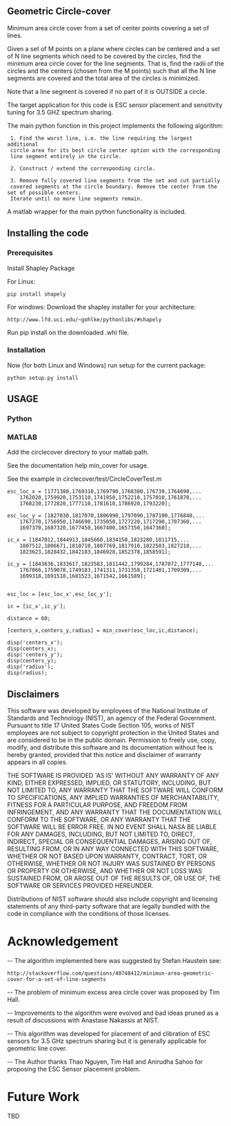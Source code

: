 ## Geometric Circle-cover

Minimum area circle cover from a set of center points covering a set of lines. 

Given a set of M points on a plane where circles can be centered and
a set of N line segments which need to be covered by the circles,
find the minimum area circle cover for the line segments. That is,
find the radii of the circles and the centers (chosen from the M points)
such that all the N line segments are covered and the total area of the
circles is minimized.

Note that a line segment is covered if no part of it is OUTSIDE a circle.

The target application for this code is ESC sensor placement and sensitivity
tuning for 3.5 GHZ spectrum sharing.

The main python function in this project implements the following algorithm:

     1. Find the worst line, i.e. the line requiring the largest additional
     circle area for its best circle center option with the corresponding
     line segment entirely in the circle. 

     2. Construct / extend the corresponding circle. 

     3. Remove fully covered line segments from the set and cut partially 
     covered segments at the circle boundary. Remove the center from the set of possible centers. 
     Iterate until no more line segments remain.


A matlab wrapper for the main python functionality is included.




## Installing the code

### Prerequisites

Install Shapley Package 

For Linux:

    pip install shapely


For windows: Download the shapley installer for your architecture:

    http://www.lfd.uci.edu/~gohlke/pythonlibs/#shapely

Run pip install on the downloaded .whl file.

### Installation 

Now (for both Linux and Windows) run setup for the current package:

    python setup.py install


## USAGE
### Python

### MATLAB

Add the circlecover directory to your matlab path.

See the documentation help min\_cover for usage.

See the example in circlecover/test/CircleCoverTest.m


    esc_loc_x = [1771380,1769310,1769790,1768380,176739,1764690,...
        1762020,1759920,1753110,1741950,1752210,1757010,1761870,...
        1768230,1772820,1777110,1781610,1786920,1793220];

    esc_loc_y = [1827030,1817070,1806990,1797090,1787100,1776840,...
        1767270,1756950,1746690,1735050,1727220,1717290,1707360,...
        1697370,1687320,1677450,1667400,1657350,1647360];

    ic_x = [1847012,1844913,1845660,1834150,1823280,1811715,...
        1807512,1806671,1810710,1807769,1817910,1822503,1827218,...
        1823623,1828432,1842183,1846928,1852378,1858591];

    ic_y = [1843636,1833617,1823583,1811442,1799284,1787072,1777140,...
        1767066,1759078,1749183,1741311,1731358,1721401,1709309,...
        1699318,1691518,1681523,1671542,1661589];


    esc_loc = [esc_loc_x',esc_loc_y'];

    ic = [ic_x',ic_y'];

    distance = 60;

    [centers_x,centers_y,radius] = min_cover(esc_loc,ic,distance);

    disp('centers_x');
    disp(centers_x);
    disp('centers_y');
    disp(centers_y);
    disp('radius');
    disp(radius);




## Disclaimers

This software was developed by employees of the National Institute
of Standards and Technology (NIST), an agency of the Federal
Government. Pursuant to title 17 United States Code Section 105, works
of NIST employees are not subject to copyright protection in the United
States and are considered to be in the public domain. Permission to freely
use, copy, modify, and distribute this software and its documentation
without fee is hereby granted, provided that this notice and disclaimer
of warranty appears in all copies.

THE SOFTWARE IS PROVIDED 'AS IS' WITHOUT ANY WARRANTY OF ANY KIND,
EITHER EXPRESSED, IMPLIED, OR STATUTORY, INCLUDING, BUT NOT LIMITED
TO, ANY WARRANTY THAT THE SOFTWARE WILL CONFORM TO SPECIFICATIONS, ANY
IMPLIED WARRANTIES OF MERCHANTABILITY, FITNESS FOR A PARTICULAR PURPOSE,
AND FREEDOM FROM INFRINGEMENT, AND ANY WARRANTY THAT THE DOCUMENTATION
WILL CONFORM TO THE SOFTWARE, OR ANY WARRANTY THAT THE SOFTWARE WILL BE
ERROR FREE. IN NO EVENT SHALL NASA BE LIABLE FOR ANY DAMAGES, INCLUDING,
BUT NOT LIMITED TO, DIRECT, INDIRECT, SPECIAL OR CONSEQUENTIAL DAMAGES,
ARISING OUT OF, RESULTING FROM, OR IN ANY WAY CONNECTED WITH THIS
SOFTWARE, WHETHER OR NOT BASED UPON WARRANTY, CONTRACT, TORT, OR
OTHERWISE, WHETHER OR NOT INJURY WAS SUSTAINED BY PERSONS OR PROPERTY
OR OTHERWISE, AND WHETHER OR NOT LOSS WAS SUSTAINED FROM, OR AROSE OUT
OF THE RESULTS OF, OR USE OF, THE SOFTWARE OR SERVICES PROVIDED HEREUNDER.

Distributions of NIST software should also include copyright and licensing
statements of any third-party software that are legally bundled with
the code in compliance with the conditions of those licenses.



Acknowledgement
===============


-- The algorithm implemented here was suggested by Stefan Haustein see:

	http://stackoverflow.com/questions/40748412/minimun-area-geometric-cover-for-a-set-of-line-segments

-- The problem of minimum excess area circle cover was proposed by Tim Hall. 

-- Improvements to the algorithm were evolved and bad ideas pruned as a result of discussions with Anastase Nakassis at NIST.

-- This algorithm was developed for placement of and clibration of ESC sensors for 3.5 GHz spectrum sharing
   but it is generally applicable for geometric line cover.

-- The Author thanks Thao Nguyen, Tim Hall and Anirudha Sahoo for proposing the ESC Sensor placement problem.

Future Work
==========

TBD

